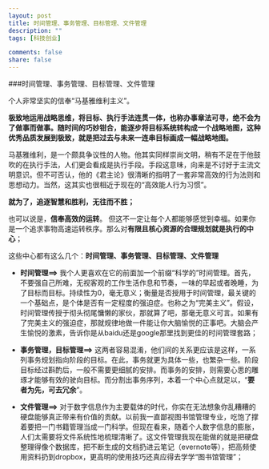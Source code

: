 ```yaml
---
layout: post
title: 时间管理、事务管理、目标管理、文件管理
description: ""
tags: [科技创业]

comments: false
share: false
---
```


###时间管理、事务管理、目标管理、文件管理

个人非常坚实的信奉“马基雅维利主义”。

**极致地运用战略思维，将目标、执行手法连贯一体，也称办事章法可寻，绝不会为了做事而做事。随时间的巧妙钳合，能逐步将目标系统转构成一个战略地图，这种优秀品质发展到极致，就是把过去与未来一连串目标画成一幅战略地图。**

马基雅维利，是一个颇具争议性的人物。他其实同样崇尚文明，稍有不足在于他鼓吹的在执行手法，人们更会看成是执行手段。手段这意味，向来是不讨好于主流文明意识。但不可否认，他的《君主论》很清晰的指明了一套非常高效的行为法则和思想动力。当然，这其实也很相近于现在的“高效能人行为习惯”。


**就为了，追逐智慧和胜利，无往而不胜；**


也可以说是，**信奉高效的运转**。
但这不一定让每个人都能够感觉到幸福。如果你是一个追求事物高速运转秩序。那么对**有限且核心资源的合理规划就是执行的中心**；


这些中心都有这么几个：**时间管理、事务管理、目标管理、文件管理**


* **时间管理==>**
我个人更喜欢在它的前面加一个前缀“科学的”时间管理。首先，不要强自己所难，无视客观的工作生活作息和节奏，一味的早起或者晚睡，为了目标而目标。持续性为0，毫无意义；衡量是否授用于时间管理，最关键的一个基础点，是个体是否有一定程度的强迫症。也称之为“完美主义”。假设，时间管理传授于彻头彻尾慵懒的家伙，那就算了吧，那毫无意义可言。如果有了完美主义的强迫症，那就规律地做一件能让你大脑愉悦的正事吧。大脑会产生愉悦的激素，告诉你是从baidu还是google那里找到更佳的时间管理套路；


* **事务管理，目标管理==>**
这两者容易混淆，他们间的关系更应该是这样，一系列事务规划指向阶段的目标。在此，事务就更为具体一些，也繁杂一些。阶段目标经过斟酌后，一般不需要更细腻的安排。而事务的安排，则需要心思的雕琢才能够有效的驶向目标。而分割出事务序列，本着一个中心点就足以，“**要者为先，可去冗余**”。


* **文件管理==>**
对于数字信息作为主要载体的时代，你实在无法想象你乱糟糟的硬盘能够真正带来有价值的贡献。以前我一直鄙视图书馆管理专业，吃饱了撑着要把一门书籍管理当成一门科学。但现在看来，随着个人数字信息的膨胀，人们太需要将文件系统性地梳理清晰了。这文件管理我现在能做的就是把硬盘整理得像个数据库，把不断生成的文档扔进云笔记（evernote等），把高频使用资料扔到dropbox，更高明的使用技巧还真应得去学学“图书馆管理”；
